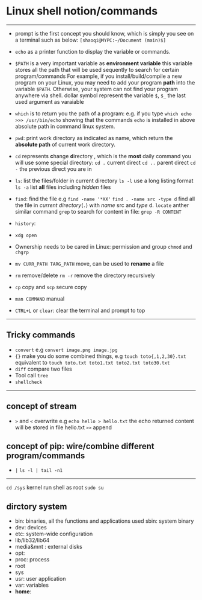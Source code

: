 # Linux shell notion/commands
---

- prompt is the first concept you should know, which is simply you see on a terminal such as below:
  `[shaoqi@MYPC:~/Document (main)$]`
- `echo` as a printer function to display the variable or commands.

- `$PATH` is a very important variable as **environment variable**
this variable stores all the path that will be used sequently to search for certain program/commands
For example, if you install/build/compile a new program on your Linux, you may need to add your program **path** into the variable `$PATH`. Otherwise, your system can not find your program anywhere via shell.
dollar symbol represent the variable `$`,
`$_` the last used argument as varaiable

- `which` is to return you the path of a program:
  e.g. if you type
  `which echo` 
  `>>> /usr/bin/echo` showing that the commands `echo` is installed in above absolute path in command linux system.

- `pwd`: print work directory
  as indicated as name, which return the **absolute path** of current work directory.

- `cd` represents **c**hange **d**irectory , which is the **most** daily command you will use
  some special directory:
  `cd .` current direct
  `cd ..` parent direct
  `cd -` the previous direct you are in

- `ls`: list the files/folder in current directory
  `ls -l` use a long listing format
  `ls -a` list **all** files including *hidden* files

- `find`: find the file
  e.g `find -name '*XX'`
  `find . -name src -type d` find all the file in *current directory*(`.`) with *name* src and *type* d. 
  `locate`
  anther similar command `grep` to search for content in file: `grep -R CONTENT`
- `history`:
- `xdg open`

- Ownership needs to be cared in Linux: permission and group
  `chmod` and `chgrp` 
   

- `mv CURR_PATH TARG_PATH` move, can be used to **rename** a file
- `rm` remove/delete
  `rm -r` remove the directory recursively
- `cp` copy and `scp` secure copy
- `man COMMAND` manual
- `CTRL+L` or `clear`: clear the terminal and prompt to top

---
## Tricky commands

- `convert` e.g `convert image.png image.jpg`
- `{}` make you do some combined things, e.g
  `touch toto{,1,2,30}.txt` equivalent to `touch toto.txt toto1.txt toto2.txt toto30.txt`
- `diff` compare two files
- Tool call `tree`
- `shellcheck`

---

## concept of stream

- `>` and `<` overwrite
  e.g `echo hello > hello.txt` the echo returned content will be stored in file hello.txt
  `>>` append

## concept of pip: wire/combine different program/commands

- `|`
  `ls -l | tail -n1`

---

`cd /sys` kernel
run shell as root `sudo su`

## dirctory system
- bin: binaries, all the functions and applications used
  sbin: system binary 
- dev: devices
- etc: system-wide configuration
- lib/lib32/lib64
- media&mnt : external disks
- opt:
- proc: process
- root
- sys
- usr: user application
- var: variables
- **home**: